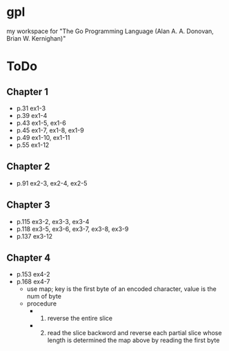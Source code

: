 # gpl

my workspace for "The Go Programming Language (Alan A. A. Donovan, Brian W. Kernighan)"

# ToDo

## Chapter 1

- p.31 ex1-3
- p.39 ex1-4
- p.43 ex1-5, ex1-6
- p.45 ex1-7, ex1-8, ex1-9
- p.49 ex1-10, ex1-11
- p.55 ex1-12

## Chapter 2

- p.91 ex2-3, ex2-4, ex2-5

## Chapter 3

- p.115 ex3-2, ex3-3, ex3-4
- p.118 ex3-5, ex3-6, ex3-7, ex3-8, ex3-9
- p.137 ex3-12

## Chapter 4

- p.153 ex4-2
- p.168 ex4-7
  - use map; key is the first byte of an encoded character, value is the num of byte
  - procedure
    - 1. reverse the entire slice
    - 2. read the slice backword and reverse each partial slice whose length is determined the map above by reading the first byte
